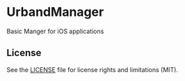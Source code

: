 # UrbandManager
Basic Manger for iOS applications

## License

See the [LICENSE](https://github.com/CoatlCo/UrbandManager/blob/master/LICENSE.md) file for license rights and limitations (MIT).
